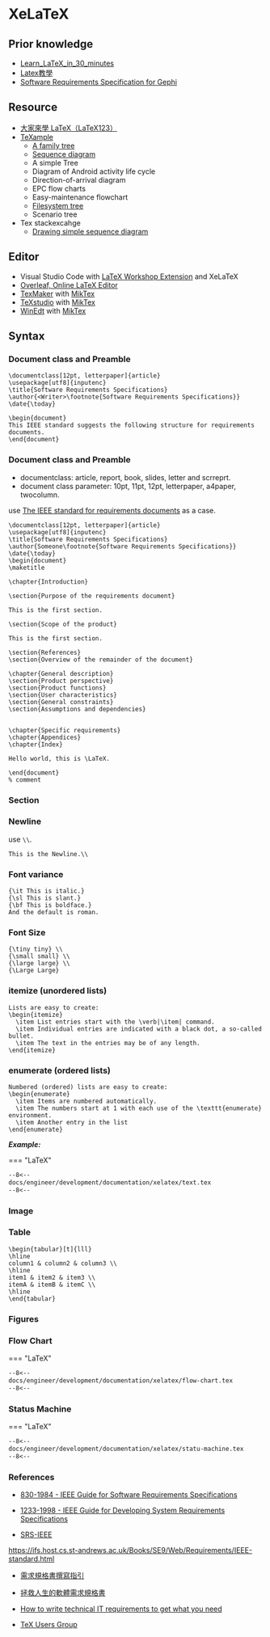 # XeLaTeX

## Prior knowledge

- [Learn_LaTeX_in_30_minutes](https://www.overleaf.com/learn/latex/Learn_LaTeX_in_30_minutes)
- [Latex教學](http://www.cs.nthu.edu.tw/~cherung/teaching/2009cs5321/link/latex.pdf)
- [Software Requirements Specification for Gephi](https://gephi.org/users/gephi_srs_document.pdf)
## Resource

- [大家來學 LaTeX（LaTeX123）](https://www.overleaf.com/articles/da-jia-lai-xue-latex-latex123/jypmqhfhfbyc)
- [TeXample](https://texample.net/)
  - [A family tree](https://texample.net/tikz/examples/family-tree/)
  - [Sequence diagram](https://texample.net/tikz/examples/sequence-diagram/)
  - A simple Tree
  - Diagram of Android activity life cycle
  - Direction-of-arrival diagram
  - EPC flow charts
  - Easy-maintenance flowchart
  - [Filesystem tree](https://texample.net/tikz/examples/filesystem-tree/)
  - Scenario tree
- Tex stackexcahge
  - [Drawing simple sequence diagram](https://tex.stackexchange.com/questions/207240/drawing-simple-sequence-diagram/209079)
## Editor

- Visual Studio Code with [LaTeX Workshop Extension](https://marketplace.visualstudio.com/items?itemName=James-Yu.latex-workshop) and XeLaTeX
- [Overleaf, Online LaTeX Editor](https://www.overleaf.com/)
- [TexMaker](https://www.xm1math.net/texmaker/) with [MikTex](https://miktex.org/)
- [TeXstudio](https://www.texstudio.org/) with [MikTex](https://miktex.org/)
- [WinEdt](https://www.winedt.com/) with [MikTex](https://miktex.org/)

## Syntax

### Document class and Preamble

```
\documentclass[12pt, letterpaper]{article}
\usepackage[utf8]{inputenc}
\title{Software Requirements Specifications}
\author{<Writer>\footnote{Software Requirements Specifications}}
\date{\today}

\begin{document}
This IEEE standard suggests the following structure for requirements documents.
\end{document}
```

### Document class and Preamble

- documentclass: article, report, book, slides, letter and scrreprt.
- document class parameter: 10pt, 11pt, 12pt, letterpaper, a4paper, twocolumn.

use [The IEEE standard for requirements documents](https://ifs.host.cs.st-andrews.ac.uk/Books/SE9/Web/Requirements/IEEE-standard.html) as a case.

```
\documentclass[12pt, letterpaper]{article}
\usepackage[utf8]{inputenc}
\title{Software Requirements Specifications}
\author{Someone\footnote{Software Requirements Specifications}}
\date{\today}
\begin{document}
\maketitle

\chapter{Introduction}

\section{Purpose of the requirements document}

This is the first section.

\section{Scope of the product}

This is the first section.

\section{References}
\section{Overview of the remainder of the document}

\chapter{General description}
\section{Product perspective}
\section{Product functions}
\section{User characteristics}
\section{General constraints}
\section{Assumptions and dependencies}


\chapter{Specific requirements}
\chapter{Appendices}
\chapter{Index}

Hello world, this is \LaTeX.

\end{document}
% comment
```

### Section




### Newline

use `\\`.

```
This is the Newline.\\
```

### Font variance

```
{\it This is italic.}
{\sl This is slant.}
{\bf This is boldface.}
And the default is roman.
```

### Font Size

```
{\tiny tiny} \\
{\small small} \\
{\large large} \\
{\Large Large}
```

### itemize (unordered lists)

```
Lists are easy to create:
\begin{itemize}
  \item List entries start with the \verb|\item| command.
  \item Individual entries are indicated with a black dot, a so-called bullet.
  \item The text in the entries may be of any length.
\end{itemize}

```

### enumerate (ordered lists)

```
Numbered (ordered) lists are easy to create:
\begin{enumerate}
  \item Items are numbered automatically.
  \item The numbers start at 1 with each use of the \texttt{enumerate} environment.
  \item Another entry in the list
\end{enumerate}
```



***Example:***

=== "LaTeX"

``` tex linenums="1""
--8<--
docs/engineer/development/documentation/xelatex/text.tex
--8<--
```

### Image



### Table

```
\begin{tabular}[t]{lll}
\hline
column1 & column2 & column3 \\
\hline
item1 & item2 & item3 \\
itemA & itemB & itemC \\
\hline
\end{tabular} 
```

### Figures

### Flow Chart


=== "LaTeX"

``` tex linenums="1""
--8<--
docs/engineer/development/documentation/xelatex/flow-chart.tex
--8<--
```

### Status Machine

=== "LaTeX"

``` tex linenums="1""
--8<--
docs/engineer/development/documentation/xelatex/statu-machine.tex
--8<--
```

### References

- [830-1984 - IEEE Guide for Software Requirements Specifications](https://ieeexplore.ieee.org/document/741940)
- [1233-1998 - IEEE Guide for Developing System Requirements Specifications](https://ieeexplore.ieee.org/document/278253)

- [SRS-IEEE](https://github.com/jpeisenbarth/SRS-Tex)

https://ifs.host.cs.st-andrews.ac.uk/Books/SE9/Web/Requirements/IEEE-standard.html

- [需求規格書撰寫指引](http://120.105.184.250/lwcheng/SSADM/RUP/RUPSamples/%E9%9C%80%E6%B1%82%E8%A6%8F%E6%A0%BC%E6%9B%B8%E6%92%B0%E5%AF%AB%E6%8C%87%E5%BC%95.doc)

- [拯救人生的軟體需求規格書](https://oberonlai.blog/tw/%E6%8B%AF%E6%95%91%E4%BA%BA%E7%94%9F%E7%9A%84%E8%BB%9F%E9%AB%94%E9%9C%80%E6%B1%82%E8%A6%8F%E6%A0%BC%E6%9B%B8/)

- [How to write technical IT requirements to get what you need](
https://www.udemy.com/course/how-to-write-technical-it-requirements-to-get-what-you-need/?utm_source=adwords&utm_medium=udemyads&utm_campaign=LongTail_la.EN_cc.ROW&utm_content=deal4584&utm_term=_._ag_77879424214_._ad_535397245866_._kw__._de_c_._dm__._pl__._ti_dsa-1007766171552_._li_9040379_._pd__._&matchtype=b&gclid=Cj0KCQjwssyJBhDXARIsAK98ITTai6Sn_CB8dkXjO-t9qV8NifuKh9vbq7IX1LdvJQskzOEN_grVjZoaAklZEALw_wcB)

- [TeX Users Group](http://tug.org/)


